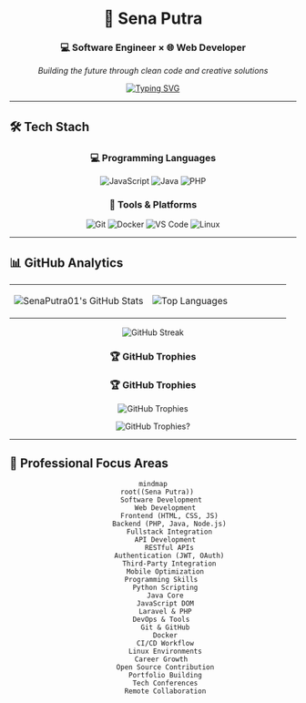 <div align="center">

# 🌟 Sena Putra

### 💻 Software Engineer × 🌐 Web Developer

*Building the future through clean code and creative solutions*

[![Typing SVG](https://readme-typing-svg.demolab.com?font=Fira+Code&weight=500&size=18&duration=3000&pause=1000&color=00D9FF&center=true&vCenter=true&multiline=true&width=600&height=80&lines=Crafting+Web+Experiences+with+Code+%26+Creativity;Turning+Ideas+into+Fullstack+Reality;Always+Learning%2C+Always+Coding)](https://git.io/typing-svg)

</div>

---

## 🛠️ Tech Stach

<div align="center">

### 💻 Programming Languages
![JavaScript](https://img.shields.io/badge/JavaScript-F7DF1E?style=for-the-badge&logo=javascript&logoColor=black)
![Java](https://img.shields.io/badge/Java-ED8B00?style=for-the-badge&logo=openjdk&logoColor=white)
![PHP](https://img.shields.io/badge/PHP-777BB4?style=for-the-badge&logo=php&logoColor=white)

### 🔧 Tools & Platforms
![Git](https://img.shields.io/badge/Git-F05032?style=for-the-badge&logo=git&logoColor=white)
![Docker](https://img.shields.io/badge/Docker-2496ED?style=for-the-badge&logo=docker&logoColor=white)
![VS Code](https://img.shields.io/badge/VS%20Code-007ACC?style=for-the-badge&logo=visualstudiocode&logoColor=white)
![Linux](https://img.shields.io/badge/Linux-FCC624?style=for-the-badge&logo=linux&logoColor=black)

</div>

---

## 📊 GitHub Analytics

<div align="center">
<table>
<tr>
<td width="50%">

![SenaPutra01's GitHub Stats](https://github-readme-stats.vercel.app/api?username=SenaPutra01&show_icons=true&theme=tokyonight&hide_border=true&bg_color=0D1117&title_color=00D9FF&icon_color=00D9FF&text_color=FFFFFF)

</td>
<td width="50%">

![Top Languages](https://github-readme-stats.vercel.app/api/top-langs/?username=SenaPutra01&layout=compact&theme=tokyonight&hide_border=true&bg_color=0D1117&title_color=00D9FF&text_color=FFFFFF)

</td>
</tr>
</table>

![GitHub Streak](https://github-readme-streak-stats.herokuapp.com/?user=SenaPutra01&theme=tokyonight&hide_border=true&background=0D1117&stroke=00D9FF&ring=00D9FF&fire=FF6B6B&currStreakLabel=00D9FF)

### 🏆 GitHub Trophies
<!-- Replace Trophy with Stats/Streak -->
### 🏆 GitHub Trophies
![GitHub Trophies](https://github-profile-trophy.vercel.app/?username=SenaPutra01&theme=tokyonight&no-frame=true&no-bg=true&margin-w=4&row=1)





![GitHub Trophies](https://github-profile-trophy.vercel.app/?username=SenaPutra01&theme=tokyonight&no-frame=true&no-bg=true&margin-w=4&row=1)?

</div>

---

## 🌟 Professional Focus Areas

<div align="center">

```mermaid
mindmap
  root((Sena Putra))
    Software Development
      Web Development
        Frontend (HTML, CSS, JS)
        Backend (PHP, Java, Node.js)
        Fullstack Integration
      API Development
        RESTful APIs
        Authentication (JWT, OAuth)
        Third-Party Integration
      Mobile Optimization
    Programming Skills
      Python Scripting
      Java Core
      JavaScript DOM
      Laravel & PHP
    DevOps & Tools
      Git & GitHub
      Docker
      CI/CD Workflow
      Linux Environments
    Career Growth
      Open Source Contribution
      Portfolio Building
      Tech Conferences
      Remote Collaboration
